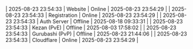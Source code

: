 | 2025-08-23 23:54:33 | Website | Online | 2025-08-23 23:54:29 |
| 2025-08-23 23:54:33 | Registration | Online | 2025-08-23 23:54:29 |
| 2025-08-23 23:54:33 | Auth Server | Offline | 2025-08-18 09:33:31 |
| 2025-08-23 23:54:33 | Kezan (PvE) | Offline | 2025-08-03 17:58:02 |
| 2025-08-23 23:54:33 | Gurubashi (PvP) | Offline | 2025-08-23 21:44:06 |
| 2025-08-23 23:54:33 | Cloudflare | Online | 2025-08-23 23:54:29 |
